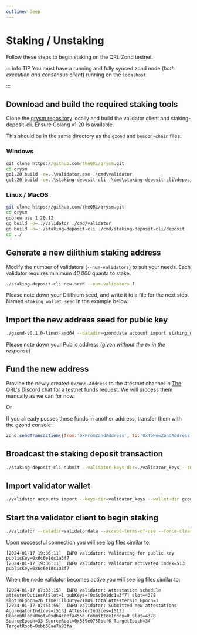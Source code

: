 ```yaml
---
outline: deep
---
```


# Staking / Unstaking

Follow these steps to begin staking on the QRL Zond testnet.

::: info TIP 
You must have a running and fully synced zond node (*both  execution and consensus client*) running on the `localhost`

:::


## Download and build the required staking tools

Clone the [qrysm repository](https://github.com/theQRL/qrysm.git) locally and build the validator client and staking-deposit-cli. Ensure Golang v1.20 is available.

This should be in the same directory as the `gzond` and `beacon-chain` files.


### Windows 

```cmd
git clone https://github.com/theQRL/qrysm.git
cd qrysm
go1.20 build -o=..\validator.exe .\cmd\validator
go1.20 build -o=..\staking-deposit-cli .\cmd\staking-deposit-cli\deposit
```

### Linux / MacOS

```bash
git clone https://github.com/theQRL/qrysm.git
cd qrysm
gobrew use 1.20.12
go build -o=../validator ./cmd/validator
go build -o=../staking-deposit-cli ./cmd/staking-deposit-cli/deposit
cd ../
```


## Generate a new dilithium staking address

Modify the number of validators (`--num-validators`) to suit your needs. Each validator requires minimum *40,000* quanta to stake.

```bash
./staking-deposit-cli new-seed --num-validators 1
```

Please note down your Dilithium seed, and write it to a file for the next step. Named `staking_wallet.seed` in the example below.

## Import the new address seed for public key

```bash
./gzond-v0.1.0-linux-amd64 --datadir=gzonddata account import staking_wallet.seed 
```

Please note down your Public address (*given without the `0x` in the response*)

## Fund the new address

Provide the newly created `0xZond-Address` to the #testnet channel in [The QRL's Discord chat](https://theqrl.org/discord) for a testnet funds request. We will process them manually as we can for now.

Or 

If you already posses these funds in another address, transfer them with the gzond console:

```js
zond.sendTransaction({from:'0xFromZondAddress', to:'0xToNewZondAddress', value: web3.toWei(40001.0, "ether"), gas:21000});
```

## Broadcast the staking deposit transaction

```bash
./staking-deposit-cli submit --validator-keys-dir=./validator_keys --zond-seed-file= staking_wallet.seed
```

## Import validator wallet

```bash
./validator accounts import --keys-dir=validator_keys --wallet-dir gzonddata/keystore/
```

## Start the validator client to begin staking

```bash
./validator --datadir=validatordata --accept-terms-of-use --force-clear-db --chain-config-file=config.yml --config-file=config.yml --wallet-dir=wallet-dir
```

Upon successful connection you will see log files similar to:

```
[2024-01-17 19:36:11]  INFO validator: Validating for public key publicKey=0x6c6e1dc1a3f7
[2024-01-17 19:36:11]  INFO validator: Validator activated index=513 publicKey=0x6c6e1dc1a3f7
```

When the node validator becomes active you will see log files similar to:

```
[2024-01-17 07:33:15]  INFO validator: Attestation schedule attesterDutiesAtSlot=1 pubKeys=[0x6c6e1dc1a3f7] slot=4378 slotInEpoch=26 timeTillDuty=21m0s totalAttestersIn Epoch=1
[2024-01-17 07:54:55]  INFO validator: Submitted new attestations AggregatorIndices=[513] AttesterIndices=[513] BeaconBlockRoot=0xd64ceefa455e CommitteeIndex=0 Slot=4378 SourceEpoch=33 SourceRoot=0x539e0750bcf6 TargetEpoch=34 TargetRoot=0xbb58ae7a93fa
```

